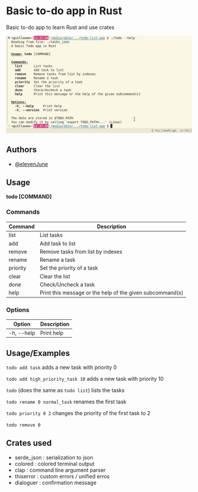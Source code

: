 
# Basic to-do app in Rust

Basic to-do app to learn Rust and use crates

![Example screenshot](./todo-example.gif)


## Authors

- [@elevenJune](https://github.com/ElevenJune)



## Usage

__todo [COMMAND]__

### Commands

| Command   | Description                                    |
|-----------|------------------------------------------------|
| list      | List tasks                                    |
| add       | Add task to list                              |
| remove    | Remove tasks from list by indexes             |
| rename    | Rename a task                                 |
| priority  | Set the priority of a task                    |
| clear     | Clear the list                                |
| done      | Check/Uncheck a task                          |
| help      | Print this message or the help of the given subcommand(s) |

### Options

| Option             | Description      |
|--------------------|------------------|
| -h, --help         | Print help       |


## Usage/Examples

`todo add task` adds a new task with priority 0

`todo add high_priority_task 10` adds a new task with priority 10

`todo` (does the same as `todo list`) lists the tasks

`todo rename 0 normal_task` renames the first task

`todo priority 0 2` changes the priority of the first task to 2

`todo remove 0`

## Crates used
- serde_json : serialization to json
- colored : colored terminal output
- clap : command line argument parser
- thiserror : custom errors / unified erros
- dialoguer : confirmation message

